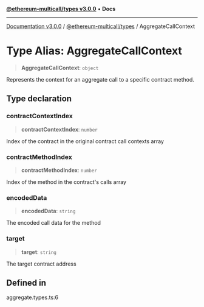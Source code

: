 [**@ethereum-multicall/types v3.0.0**](../README.md) • **Docs**

***

[Documentation v3.0.0](../../../packages.md) / [@ethereum-multicall/types](../README.md) / AggregateCallContext

# Type Alias: AggregateCallContext

> **AggregateCallContext**: `object`

Represents the context for an aggregate call to a specific contract method.

## Type declaration

### contractContextIndex

> **contractContextIndex**: `number`

Index of the contract in the original contract call contexts array

### contractMethodIndex

> **contractMethodIndex**: `number`

Index of the method in the contract's calls array

### encodedData

> **encodedData**: `string`

The encoded call data for the method

### target

> **target**: `string`

The target contract address

## Defined in

aggregate.types.ts:6
